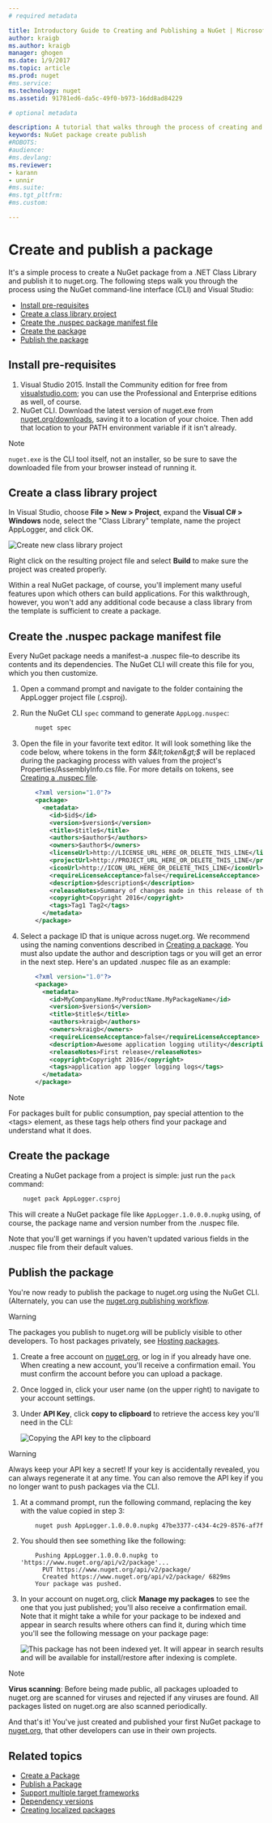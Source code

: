 ```yaml
---
# required metadata

title: Introductory Guide to Creating and Publishing a NuGet | Microsoft Docs
author: kraigb
ms.author: kraigb
manager: ghogen
ms.date: 1/9/2017
ms.topic: article
ms.prod: nuget
#ms.service:
ms.technology: nuget
ms.assetid: 91781ed6-da5c-49f0-b973-16dd8ad84229

# optional metadata

description: A tutorial that walks through the process of creating and publishing a NuGet package using a .NET class library using  the nuget.exe command-line interface and Visual Studio.
keywords: NuGet package create publish
#ROBOTS:
#audience:
#ms.devlang:
ms.reviewer:
- karann
- unnir
#ms.suite:
#ms.tgt_pltfrm:
#ms.custom:

---
```


# Create and publish a package

It's a simple process to create a NuGet package from a .NET Class Library and publish it to nuget.org. The following steps walk you through the process using the NuGet command-line interface (CLI) and Visual Studio:

- [Install pre-requisites](#install-pre-requisites)
- [Create a class library project](#create-a-class-library-project)
- [Create the .nuspec package manifest file](#create-the-nuspec-package-manifest-file)
- [Create the package](#create-the-package)
- [Publish the package](#publish-the-package)

## Install pre-requisites

1. Visual Studio 2015. Install the Community edition for free from [visualstudio.com](https://www.visualstudio.com/); you can use the Professional and Enterprise editions as well, of course.
1. NuGet CLI. Download the latest version of nuget.exe from [nuget.org/downloads](https://nuget.org/downloads), saving it to a location of your choice. Then add that location to your PATH environment variable if it isn't already.

> [!Note]
> `nuget.exe` is the CLI tool itself, not an installer, so be sure to save the downloaded file from your browser instead of running it.


## Create a class library project

In Visual Studio, choose **File > New > Project**, expand the **Visual C# > Windows** node, select the "Class Library" template, name the project AppLogger, and click OK.

![Create new class library project](media/QS_Create-01-NewProject.png)

Right click on the resulting project file and select **Build** to make sure the project was created properly.

Within a real NuGet package, of course, you'll implement many useful features upon which others can build applications. For this walkthrough, however, you won't add any additional code because a class library from the template is sufficient to create a package.

## Create the .nuspec package manifest file

Every NuGet package needs a manifest–a .nuspec file–to describe its contents and its dependencies. The NuGet CLI will create this file for you, which you then customize.

1. Open a command prompt and navigate to the folder containing the AppLogger project file (.csproj).
1. Run the NuGet CLI `spec` command to generate `AppLogg.nuspec`:

    ```bash
        nuget spec
    ```

1. Open the file in your favorite text editor. It will look something like the code below, where tokens in the form *$&lt;token&gt;$* will be replaced during the packaging process with values from the project's Properties/AssemblyInfo.cs file. For more details on tokens, see [Creating a .nuspec file](../create-packages/creating-a-package.md#creating-the-nuspec-file).

    ```xml
        <?xml version="1.0"?>
        <package>
          <metadata>
            <id>$id$</id>
            <version>$version$</version>
            <title>$title$</title>
            <authors>$author$</authors>
            <owners>$author$</owners>
            <licenseUrl>http://LICENSE_URL_HERE_OR_DELETE_THIS_LINE</licenseUrl>
            <projectUrl>http://PROJECT_URL_HERE_OR_DELETE_THIS_LINE</projectUrl>
            <iconUrl>http://ICON_URL_HERE_OR_DELETE_THIS_LINE</iconUrl>
            <requireLicenseAcceptance>false</requireLicenseAcceptance>
            <description>$description$</description>
            <releaseNotes>Summary of changes made in this release of the package.</releaseNotes>
            <copyright>Copyright 2016</copyright>
            <tags>Tag1 Tag2</tags>
          </metadata>
        </package>
    ```

1. Select a package ID that is unique across nuget.org. We recommend using the naming conventions described in [Creating a package](../create-packages/creating-a-package.md#choosing-a-unique-package-identifier-and-setting-the-version-number). You must also update the author and description tags or you will get an error in the next step. Here's an updated .nuspec file as an example:

    ```xml
        <?xml version="1.0"?>
        <package>
          <metadata>
            <id>MyCompanyName.MyProductName.MyPackageName</id>
            <version>$version$</version>
            <title>$title$</title>
            <authors>kraigb</authors>
            <owners>kraigb</owners>
            <requireLicenseAcceptance>false</requireLicenseAcceptance>
            <description>Awesome application logging utility</description>
            <releaseNotes>First release</releaseNotes>
            <copyright>Copyright 2016</copyright>
            <tags>application app logger logging logs</tags>
          </metadata>
        </package>
    ```

> [!Note]
> For packages built for public consumption, pay special attention to the &lt;tags&gt; element, as these tags help others find your package and understand what it does.

## Create the package

Creating a NuGet package from a project is simple: just run the `pack` command:

```bash
    nuget pack AppLogger.csproj
```

This will create a NuGet package file like `AppLogger.1.0.0.0.nupkg` using, of course, the package name and version number from the .nuspec file.

Note that you'll get warnings if you haven't updated various fields in the .nuspec file from their default values.


## Publish the package

You're now ready to publish the package to nuget.org using the NuGet CLI. (Alternately, you can use the [nuget.org publishing workflow](../create-packages/publish-a-package.md#publish-to-nugetorg).

> [!Warning]
> The packages you publish to nuget.org will be publicly visible to other developers. To host packages privately, see [Hosting packages](../hosting-packages/overview.md).


1. Create a free account on [nuget.org](https://www.nuget.org/users/account/LogOn?returnUrl=%2F), or log in if you already have one. When creating a new account, you'll receive a confirmation email. You must confirm the account before you can upload a package.
1. Once logged in, click your user name (on the upper right) to navigate to your account settings.
1. Under **API Key**, click **copy to clipboard** to retrieve the access key you'll need in the CLI:

    ![Copying the API key to the clipboard](media/QS_Create-02-APIKey.png)

> [!Warning]
> Always keep your API key a secret! If your key is accidentally revealed, you can always regenerate it at any time. You can also remove the API key if you no longer want to push packages via the CLI.


1. At a command prompt, run the following command, replacing the key with the value copied in step 3:

    ```bash
        nuget push AppLogger.1.0.0.0.nupkg 47be3377-c434-4c29-8576-af7f6993a54b -Source https://www.nuget.org/api/v2/package
    ```
    
1. You should then see something like the following:

    ```
        Pushing AppLogger.1.0.0.0.nupkg to 'https://www.nuget.org/api/v2/package'...
          PUT https://www.nuget.org/api/v2/package/
          Created https://www.nuget.org/api/v2/package/ 6829ms
        Your package was pushed. 
    ```

1. In your account on nuget.org, click **Manage my packages** to see the one that you just published; you'll also receive a confirmation email. Note that it might take a while for your package to be indexed and appear in search results where others can find it, during which time you'll see the following message on your package page:

    ![This package has not been indexed yet. It will appear in search results and will be available for install/restore after indexing is complete.](media/QS_Create-03-NotIndexed.png)

> [!Note]
> **Virus scanning**: Before being made public, all packages uploaded to nuget.org are scanned for viruses and rejected if any viruses are found. All packages listed on nuget.org are also scanned periodically.

And that's it! You've just created and published your first NuGet package to [nuget.org](https://www.nuget.org/), that other developers can use in their own projects.

## Related topics

- [Create a Package](../create-packages/creating-a-package.md)
- [Publish a Package](../create-packages/publish-a-package.md)
- [Support multiple target frameworks](../create-packages/supporting-multiple-target-frameworks.md)
- [Dependency versions](../create-packages/dependency-versions.md)
- [Creating localized packages](../create-packages/creating-localized-packages.md)
